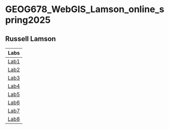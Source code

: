 # GEOG678_WebGIS_Lamson_online_spring2025
## Russell Lamson

| Labs                              |
| ----------------------------------|
|[Lab1](GEOG678_WebGIS_Lamson_online_spring2025\Lab1\README.TXT)            |
|[Lab2](GEOG678_WebGIS_Lamson_online_spring2025\Lab2\README.TXT)            |
|[Lab3](GEOG678_WebGIS_Lamson_online_spring2025\Lab3\README.TXT)            |
|[Lab4](GEOG678_WebGIS_Lamson_online_spring2025\Lab4\README.TXT)            |
|[Lab5](GEOG678_WebGIS_Lamson_online_spring2025\Lab5\README.TXT)            |
|[Lab6](GEOG678_WebGIS_Lamson_online_spring2025\Lab6\README.TXT)            |
|[Lab7](GEOG678_WebGIS_Lamson_online_spring2025\Lab7\README.TXT)            |
|[Lab8](GEOG678_WebGIS_Lamson_online_spring2025\Lab8\README.TXT)            |